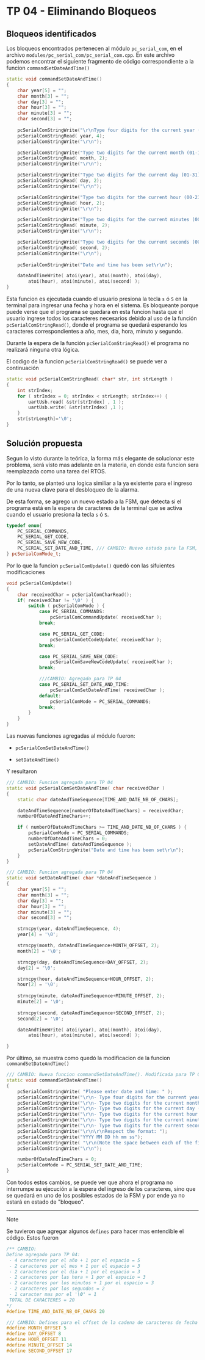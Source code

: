 # TP 04 - Eliminando Bloqueos

## Bloqueos identificados

Los bloqueos encontrados pertenecen al módulo `pc_serial_com`, en el archivo `modules/pc_serial_com/pc_serial_com.cpp`. En este archivo podemos encontrar el siguiente fragmento de código correspondiente a la funcion `commandSetDateAndTime()`

```cpp
static void commandSetDateAndTime()
{
    char year[5] = "";
    char month[3] = "";
    char day[3] = "";
    char hour[3] = "";
    char minute[3] = "";
    char second[3] = "";
    
    pcSerialComStringWrite("\r\nType four digits for the current year (YYYY): ");
    pcSerialComStringRead( year, 4);
    pcSerialComStringWrite("\r\n");

    pcSerialComStringWrite("Type two digits for the current month (01-12): ");
    pcSerialComStringRead( month, 2);
    pcSerialComStringWrite("\r\n");

    pcSerialComStringWrite("Type two digits for the current day (01-31): ");
    pcSerialComStringRead( day, 2);
    pcSerialComStringWrite("\r\n");

    pcSerialComStringWrite("Type two digits for the current hour (00-23): ");
    pcSerialComStringRead( hour, 2);
    pcSerialComStringWrite("\r\n");

    pcSerialComStringWrite("Type two digits for the current minutes (00-59): ");
    pcSerialComStringRead( minute, 2);
    pcSerialComStringWrite("\r\n");

    pcSerialComStringWrite("Type two digits for the current seconds (00-59): ");
    pcSerialComStringRead( second, 2);
    pcSerialComStringWrite("\r\n");
    
    pcSerialComStringWrite("Date and time has been set\r\n");

    dateAndTimeWrite( atoi(year), atoi(month), atoi(day), 
        atoi(hour), atoi(minute), atoi(second) );
}
```

Esta funcion es ejecutada cuando el usuario presiona la tecla `s` ó `S` en la terminal para ingresar una fecha y hora en el sistema. Es bloqueante porque puede verse que el programa se quedara en esta funcion hasta que el usuario ingrese todos los caracteres necesarios debido al uso de la función `pcSerialComStringRead()`, donde el programa se quedará esperando los caracteres correspondientes a año, mes, dia, hora, minuto y segundo.

Durante la espera de la función `pcSerialComStringRead()` el programa no realizará ninguna otra lógica.

El codigo de la funcion `pcSerialComStringRead()` se puede ver a continuación

```cpp
static void pcSerialComStringRead( char* str, int strLength )
{
    int strIndex;
    for ( strIndex = 0; strIndex < strLength; strIndex++) {
        uartUsb.read( &str[strIndex] , 1 );
        uartUsb.write( &str[strIndex] ,1 );
    }
    str[strLength]='\0';
}
```

## Solución propuesta

Segun lo visto durante la teórica, la forma más elegante de solucionar este problema, será visto mas adelante en la materia, en donde esta funcion sera reemplazada como una tarea del RTOS.

Por lo tanto, se planteó una logica similiar a la ya existente para el ingreso de una nueva clave para el desbloqueo de la alarma.

De esta forma, se agrego un nuevo estado a la FSM, que detecta si el programa está en la espera de caracteres de la terminal que se activa cuando el usuario presiona la tecla `s` ó `S`.

```cpp
typedef enum{
    PC_SERIAL_COMMANDS,
    PC_SERIAL_GET_CODE,
    PC_SERIAL_SAVE_NEW_CODE,
    PC_SERIAL_SET_DATE_AND_TIME, /// CAMBIO: Nuevo estado para la FSM, agregado para TP 04
} pcSerialComMode_t;
```

Por lo que la funcion `pcSerialComUpdate()` quedó con las sifuientes modificaciones

```cpp
void pcSerialComUpdate()
{
    char receivedChar = pcSerialComCharRead();
    if( receivedChar != '\0' ) {
        switch ( pcSerialComMode ) {
            case PC_SERIAL_COMMANDS:
                pcSerialComCommandUpdate( receivedChar );
            break;

            case PC_SERIAL_GET_CODE:
                pcSerialComGetCodeUpdate( receivedChar );
            break;

            case PC_SERIAL_SAVE_NEW_CODE:
                pcSerialComSaveNewCodeUpdate( receivedChar );
            break;

            ///CAMBIO: Agregado para TP 04
            case PC_SERIAL_SET_DATE_AND_TIME:
                pcSerialComSetDateAndTime( receivedChar );
            default:
                pcSerialComMode = PC_SERIAL_COMMANDS;
            break;
        }
    }    
}
```

Las nuevas funciones agregadas al módulo fueron:

- `pcSerialComSetDateAndTime()`
  
- `setDateAndTime()`
  

Y resultaron

```cpp
/// CAMBIO: Funcion agregada para TP 04
static void pcSerialComSetDateAndTime( char receivedChar )
{
    static char dateAndTimeSequence[TIME_AND_DATE_NB_OF_CHARS];

    dateAndTimeSequence[numberOfDateAndTimeChars] = receivedChar;
    numberOfDateAndTimeChars++;

    if ( numberOfDateAndTimeChars >= TIME_AND_DATE_NB_OF_CHARS ) {
        pcSerialComMode = PC_SERIAL_COMMANDS;
        numberOfDateAndTimeChars = 0;
        setDateAndTime( dateAndTimeSequence );
        pcSerialComStringWrite("Date and time has been set\r\n");
    }
}
```

```cpp
/// CAMBIO: Funcion agregada para TP 04
static void setDateAndTime( char *dateAndTimeSequence )
{
    char year[5] = "";
    char month[3] = "";
    char day[3] = "";
    char hour[3] = "";
    char minute[3] = "";
    char second[3] = "";

    strncpy(year, dateAndTimeSequence, 4);
    year[4] = '\0';

    strncpy(month, dateAndTimeSequence+MONTH_OFFSET, 2);
    month[2] = '\0';

    strncpy(day, dateAndTimeSequence+DAY_OFFSET, 2);
    day[2] = '\0';

    strncpy(hour, dateAndTimeSequence+HOUR_OFFSET, 2);
    hour[2] = '\0';
    
    strncpy(minute, dateAndTimeSequence+MINUTE_OFFSET, 2);
    minute[2] = '\0';
    
    strncpy(second, dateAndTimeSequence+SECOND_OFFSET, 2);
    second[2] = '\0';

    dateAndTimeWrite( atoi(year), atoi(month), atoi(day), 
        atoi(hour), atoi(minute), atoi(second) );

}
```

Por último, se muestra como quedó la modificacion de la funcion `commandSetDateAndTime()`

```cpp
/// CAMBIO: Nueva funcion commandSetDateAndTime(). Modificada para TP 04
static void commandSetDateAndTime()
{
    pcSerialComStringWrite( "Please enter date and time: " );
    pcSerialComStringWrite("\r\n- Type four digits for the current year (YYYY) ");
    pcSerialComStringWrite("\r\n- Type two digits for the current month (MM) (01-12) ");
    pcSerialComStringWrite("\r\n- Type two digits for the current day (DD) (01-31) ");
    pcSerialComStringWrite("\r\n- Type two digits for the current hour (hh) (00-23) ");
    pcSerialComStringWrite("\r\n- Type two digits for the current minutes (mm) (00-59) ");
    pcSerialComStringWrite("\r\n- Type two digits for the current seconds (ss) (00-59) ");
    pcSerialComStringWrite("\r\n\r\nRespect the format: ");
    pcSerialComStringWrite("YYYY MM DD hh mm ss");
    pcSerialComStringWrite( "\r\n(Note the space between each of the fields)" );
    pcSerialComStringWrite("\r\n");

    numberOfDateAndTimeChars = 0;
    pcSerialComMode = PC_SERIAL_SET_DATE_AND_TIME;
}
```

Con todos estos cambios, se puede ver que ahora el programa no interrumpe su ejecución a la espera del ingreso de los caracteres, sino que se quedará en uno de los posibles estados de la FSM y por ende ya no estará en estado de "bloqueo".

---

> [!NOTE]
> 
> Se tuvieron que agregar algunos `defines` para hacer mas entendible el código. Estos fueron
> 
> ```cpp
> /** CAMBIO:
> Define agregado para TP 04:
>  - 4 caracteres por el año + 1 por el espacio = 5
>  - 2 caracteres por el mes + 1 por el espacio = 3
>  - 2 caracteres por el dia + 1 por el espacio = 3
>  - 2 caracteres por las hora + 1 por el espacio = 3
>  - 2 caracteres por los minutos + 1 por el espacio = 3
>  - 2 caracteres por los segundos = 2
>  - 1 caracter mas por el '\0' = 1
>  TOTAL DE CARACTERES = 20
> */
> #define TIME_AND_DATE_NB_OF_CHARS 20
> 
> /// CAMBIO: Defines para el offset de la cadena de caracteres de fecha y hora. Agregado para TP 04
> #define MONTH_OFFSET 5
> #define DAY_OFFSET 8
> #define HOUR_OFFSET 11
> #define MINUTE_OFFSET 14
> #define SECOND_OFFSET 17
> ```
